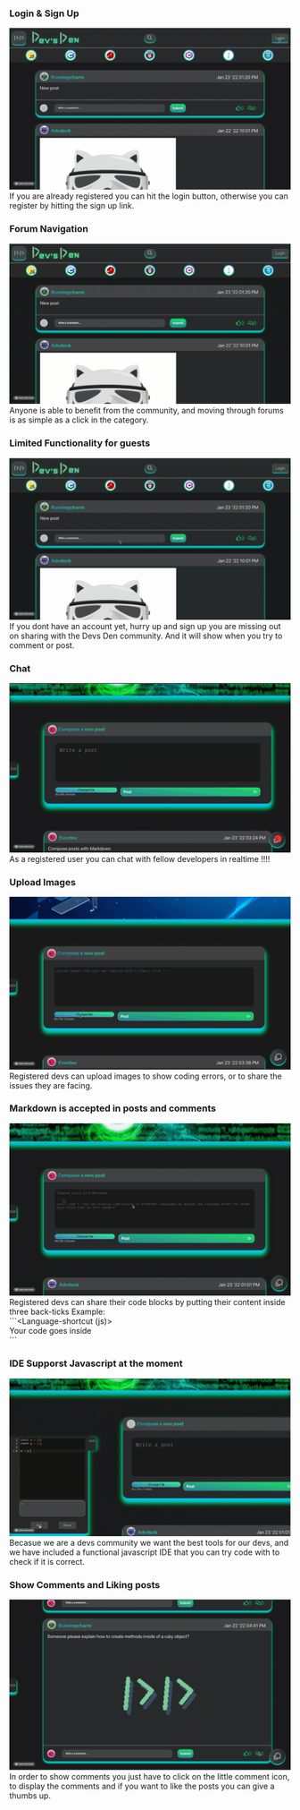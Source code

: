 ### Login & Sign Up

![Login/Signup](./gif/loginAndSignup.gif)
If you are already registered you can hit the login button, otherwise you can register by hitting the sign up link.

### Forum Navigation

![Forum Navigation](./gif/forumNavigation.gif)
Anyone is able to benefit from the community, and moving through forums is as simple as a click in the category.

### Limited Functionality for guests

![Limited Functionality For Guests](./gif/usersCantPostOrComment.gif)
If you dont have an account yet, hurry up and sign up you are missing out on sharing with the Devs Den community. And it will show when you try to comment or post.

### Chat

![Chat](./gif/chatFunctionality.gif)
As a registered user you can chat with fellow developers in realtime !!!!

### Upload Images

![Upload Images](./gif/uploadimages.gif)
Registered devs can upload images to show coding errors, or to share the issues they are facing.

### Markdown is accepted in posts and comments

![markdown](./gif/markdwon.gif)
Registered devs can share their code blocks by putting their content inside three back-ticks Example:
<br> \```<Language-shortcut (js)>
<br>Your code goes inside<br>
\```

### IDE Supporst Javascript at the moment

![IDE](./gif/javascriptIDE.gif)
Becasue we are a devs community we want the best tools for our devs, and we have included a functional javascript IDE that you can try code with to check if it is correct.

### Show Comments and Liking posts

![Likes and showing comments](./gif/showCommentsLikes.gif)
In order to show comments you just have to click on the little comment icon, to display the comments and if you want to like the posts you can give a thumbs up.
